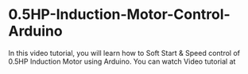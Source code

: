 # 0.5HP-Induction-Motor-Control-Arduino
In this video tutorial, you will learn how to Soft Start &amp; Speed control of 0.5HP Induction Motor using Arduino. You can watch Video tutorial at 
